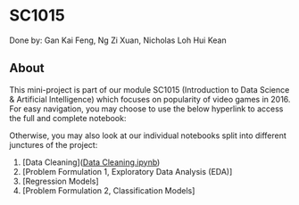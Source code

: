 # SC1015 

Done by: Gan Kai Feng, Ng Zi Xuan, Nicholas Loh Hui Kean

## About
This mini-project is part of our module SC1015 (Introduction to Data Science & Artificial Intelligence) which focuses on popularity of video games in 2016. For easy navigation, you may choose to use the below hyperlink to access the full and complete notebook:

Otherwise, you may also look at our individual notebooks split into different junctures of the project:

1. [Data Cleaning]([Data Cleaning.ipynb](https://github.com/ngzxzxzx/SC1015/blob/main/Data%20Cleaning.ipynb))
2. [Problem Formulation 1, Exploratory Data Analysis (EDA)]
3. [Regression Models]
4. [Problem Formulation 2, Classification Models]
